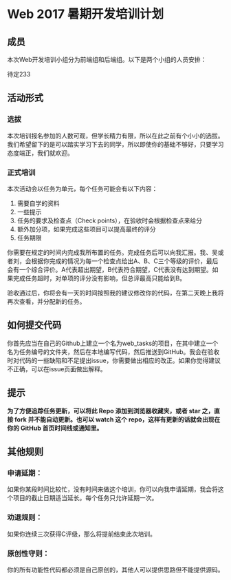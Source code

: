 # Web 2017 暑期开发培训计划

## 成员
本次Web开发培训小组分为前端组和后端组。以下是两个小组的人员安排：

待定233

## 活动形式

### 选拔
本次培训报名参加的人数可观，但学长精力有限，所以在此之前有个小小的选拔。我们希望留下的是可以踏实学习下去的同学，所以即使你的基础不够好，只要学习态度端正，我们就欢迎。

### 正式培训
本次活动会以任务为单元，每个任务可能会有以下内容：

1. 需要自学的资料
2. 一些提示
3. 任务的要求及检查点（Check points），在验收时会根据检查点来给分
4. 额外加分项，如果完成这些项目可以提高最终的评分
5. 任务期限

你需要在规定的时间内完成我所布置的任务。完成任务后可以向我汇报。我、吴或者刘，会根据你完成的情况为每一个检查点给出A、B、C三个等级的评价，最后会有一个综合评价。A代表超出期望，B代表符合期望，C代表没有达到期望。如果完成任务超时，对单项的评分没有影响，但总评最高只能给到B。

验收通过后，你将会有一天的时间按照我的建议修改你的代码，在第二天晚上我将再次查看，并分配新的任务。

## 如何提交代码
你首先应当在自己的Github上建立一个名为web_tasks的项目，在其中建立一个名为任务编号的文件夹，然后在本地编写代码，然后推送到GitHub。我会在验收时对代码的一些缺陷和不足提出issue，你需要做出相应的改正。如果你觉得建议不正确，可以在issue页面做出解释。

## 提示
**为了方便追踪任务更新，可以将此 Repo 添加到浏览器收藏夹，或者 star 之，直接 fork 并不能自动更新。也可以 watch 这个 repo，这样有更新的话就会出现在你的 GitHub 首页时间线或通知里。**

## 其他规则

### 申请延期：
如果你某段时间比较忙，没有时间来做这个培训，你可以向我申请延期，我会将这个项目的截止日期适当延长。每个任务只允许延期一次。

### 劝退规则：
如果你连续三次获得C评级，那么将提前结束此次培训。

### 原创性守则：
你的所有功能性代码都必须是自己原创的，其他人可以提供思路但不能提供源码。
